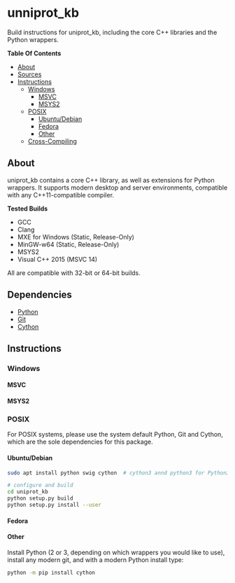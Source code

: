 unniprot_kb
===========

Build instructions for uniprot_kb, including the core C++ libraries and the Python wrappers.

**Table Of Contents**

- [About](#about)
- [Sources](#sources)
- [Instructions](#instructions)
  - [Windows](#windows)
    + [MSVC](#msvc)
    + [MSYS2](#msys2)
  - [POSIX](#posix)
    + [Ubuntu/Debian](#ubuntu-debian)
    + [Fedora](#fedora)
    + [Other](#other)
  - [Cross-Compiling](#cross-compiling)

## About

uniprot_kb contains a core C++ library, as well as extensions for Python wrappers. It supports modern desktop and server environments, compatible with any C++11-compatible compiler.

**Tested Builds**

- GCC
- Clang
- MXE for Windows (Static, Release-Only)
- MinGW-w64 (Static, Release-Only)
- MSYS2
- Visual C++ 2015 (MSVC 14)

All are compatible with 32-bit or 64-bit builds.

## Dependencies

- [Python](https://www.python.org/)
- [Git](https://git-scm.com/)
- [Cython](http://cython.org/)

## Instructions

### Windows

#### MSVC

#### MSYS2

### POSIX

For POSIX systems, please use the system default Python, Git and Cython, which are the sole dependencies for this package.

#### Ubuntu/Debian

```bash
sudo apt install python swig cython  # cython3 annd python3 for Python3.x

# configure and build
cd uniprot_kb
python setup.py build
python setup.py install --user
```

#### Fedora



#### Other

Install Python (2 or 3, depending on which wrappers you would like to use), install any modern git, and with a modern Python install type:

```bash
python -m pip install cython
```